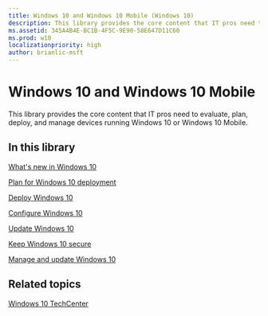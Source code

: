 ```yaml
---
title: Windows 10 and Windows 10 Mobile (Windows 10)
description: This library provides the core content that IT pros need to evaluate, plan, deploy, and manage devices running Windows 10 or Windows 10 Mobile.
ms.assetid: 345A4B4E-BC1B-4F5C-9E90-58E647D11C60
ms.prod: w10
localizationpriority: high
author: brianlic-msft
---
```


# Windows 10 and Windows 10 Mobile


This library provides the core content that IT pros need to evaluate, plan, deploy, and manage devices running Windows 10 or Windows 10 Mobile.

## In this library


[What's new in Windows 10](whats-new/index.md)

[Plan for Windows 10 deployment](plan/index.md)

[Deploy Windows 10](deploy/index.md)

[Configure Windows 10](configure/index.md)

[Update Windows 10](update/index.md)

[Keep Windows 10 secure](keep-secure/index.md)

[Manage and update Windows 10](manage/index.md)

## Related topics


[Windows 10 TechCenter](https://go.microsoft.com/fwlink/?LinkId=620009)

 

 





